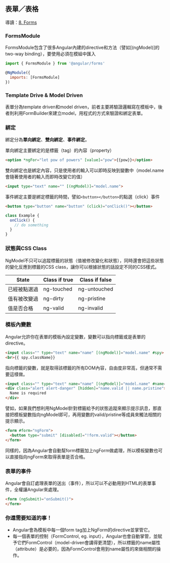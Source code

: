 ## 表單／表格
導讀：[8. Forms](https://angular.io/docs/ts/latest/guide/forms.html)



### FormsModule
FormsModule包含了很多Angular內建的directive和方法（譬如[(ngModel)]的two-way binding），要使用必須在模組中匯入

```javascript
import { FormsModule } from '@angular/forms'

@NgModule({
  imports: [FormsModule]
})
```


### Template Drive & Model Driven
表單分為template driven和model driven，前者主要將驗證邏輯寫在模板中，後者則利用FormBuilder來建立model，用程式的方式來驗證和綁定表單。


### 綁定
綁定分為**單向綁定**、**雙向綁定**、**事件綁定**。


單向綁定主要綁定的是標籤（tag）的內容（property）
```html
<option *ngFor="let pow of powers" [value]="pow">{{pow}}</option>
```

雙向綁定也是綁定內容，只是使用者的輸入可以即時反映到變數中（model.name會隨著使用者的輸入而即時改變它的值）
```html
<input type="text" name="" [(ngModel)]="model.name">
```

事件綁定主要是綁定標籤的時間，譬如```<button></button>```的點選（click）事件
```html
<button type="button" name="button" (click)="onClick()"></button>
```

```javascript
class Example {
  onClick() {
    // do something
  }
}
```


### 狀態與CSS Class
NgModel不只可以追蹤標籤的狀態（值被修改變化和狀態），同時還會把這些狀態的變化反應到標籤的CSS class，讓你可以根據狀態的話設定不同的CSS樣式。

| State | Class if true | Class if false |
| ------| ------ | ------ |
| 已經被點選過 | ng-touched | ng-untouched |
| 值有被改變過 | ng-dirty | ng-pristine |
| 值是否合格 | ng-valid | ng-invalid |


### 模板內變數
Angular允許你在表單的模板內設定變數，變數可以指向標籤或是表單的directive。

```html
<input class="" type="text" name="name" [(ngModel)]="model.name" #spy>
<br>{{ spy.className}}
```

指向標籤的變數，就是取得該標籤的所有DOM內容，自由度非常高，但通常不需要這樣做。

```html
<input class="" type="text" name="name" [(ngModel)]="model.name" #name="ngModel">
<div class="alert alert-danger" [hidden]="name.valid || name.pristine">
  Name is required
</div>
```
譬如，如果我們想利用NgModel針對標籤給予的狀態追蹤來顯示提示訊息，那直接把模板變數指向ngModel即可，再用變數的valid/pristine等成員來觸法相關的提示顯示。

```html
<form #form="ngForm">
  <button type="submit" [disabled]="!form.valid"></button>
</form>
```
同樣的，因為Angular會自動幫form標籤加上ngForm做處理，所以模板變數也可以直接指向ngForm來取得表單是否合格。


### 表單的事件
Angular會自訂處理表單的送出（事件），所以可以不必動用到HTML的表單事件，全權讓Angular來處理。
```html
<form (ngSubmit)="onSubmit()">
</form>
```


### 你還需要知道的事！
- Angular會為模板中每一個form tag加上NgForm的directive並掌管它。
- 每一個表單的控制（FormControl, eg. input），Angular也會自動掌管，並賦予它們FormControl（model-driven會講得更清楚），所以標籤的name屬性（attribute）是必要的，因為FormControl會用到name屬性的來做相關的操作。
